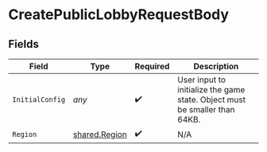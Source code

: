 # CreatePublicLobbyRequestBody


## Fields

| Field                                                                      | Type                                                                       | Required                                                                   | Description                                                                |
| -------------------------------------------------------------------------- | -------------------------------------------------------------------------- | -------------------------------------------------------------------------- | -------------------------------------------------------------------------- |
| `InitialConfig`                                                            | *any*                                                                      | :heavy_check_mark:                                                         | User input to initialize the game state. Object must be smaller than 64KB. |
| `Region`                                                                   | [shared.Region](../../models/shared/region.md)                             | :heavy_check_mark:                                                         | N/A                                                                        |